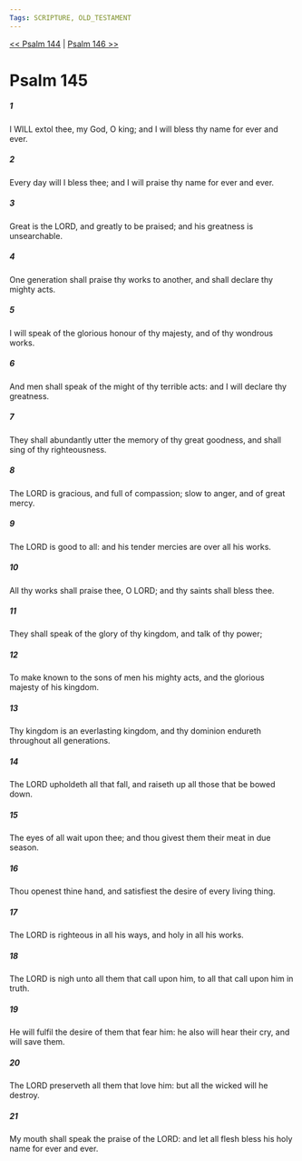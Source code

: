 ```yaml
---
Tags: SCRIPTURE, OLD_TESTAMENT
---
```


[<< Psalm 144](OLD_TESTAMENT/19_Psalms/Psalm_144.md) | [Psalm 146 >>](OLD_TESTAMENT/19_Psalms/Psalm_146.md)

# Psalm 145

##### 1

I WILL extol thee, my God, O king; and I will bless thy name for ever and ever.

##### 2

Every day will I bless thee; and I will praise thy name for ever and ever.

##### 3

Great is the LORD, and greatly to be praised; and his greatness is unsearchable.

##### 4

One generation shall praise thy works to another, and shall declare thy mighty acts.

##### 5

I will speak of the glorious honour of thy majesty, and of thy wondrous works.

##### 6

And men shall speak of the might of thy terrible acts: and I will declare thy greatness.

##### 7

They shall abundantly utter the memory of thy great goodness, and shall sing of thy righteousness.

##### 8

The LORD is gracious, and full of compassion; slow to anger, and of great mercy.

##### 9

The LORD is good to all: and his tender mercies are over all his works.

##### 10

All thy works shall praise thee, O LORD; and thy saints shall bless thee.

##### 11

They shall speak of the glory of thy kingdom, and talk of thy power;

##### 12

To make known to the sons of men his mighty acts, and the glorious majesty of his kingdom.

##### 13

Thy kingdom is an everlasting kingdom, and thy dominion endureth throughout all generations.

##### 14

The LORD upholdeth all that fall, and raiseth up all those that be bowed down.

##### 15

The eyes of all wait upon thee; and thou givest them their meat in due season.

##### 16

Thou openest thine hand, and satisfiest the desire of every living thing.

##### 17

The LORD is righteous in all his ways, and holy in all his works.

##### 18

The LORD is nigh unto all them that call upon him, to all that call upon him in truth.

##### 19

He will fulfil the desire of them that fear him: he also will hear their cry, and will save them.

##### 20

The LORD preserveth all them that love him: but all the wicked will he destroy.

##### 21

My mouth shall speak the praise of the LORD: and let all flesh bless his holy name for ever and ever.

